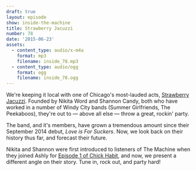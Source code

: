 ```yaml
---
draft: true
layout: episode
show: inside-the-machine
title: Strawberry Jacuzzi
number: 78
date: '2015-06-23'
assets:
  - content_type: audio/x-m4a
    format: mp3
    filename: inside_78.mp3
  - content_type: audio/ogg
    format: ogg
    filename: inside_78.ogg
---
```

We're keeping it local with one of Chicago's most-lauded acts, [Strawberry Jacuzzi](https://www.facebook.com/StrawberryJacuzziBand). Founded by Nikita Word and Shannon Candy, both who have worked in a number of Windy City bands (Summer Girlfriends, The Peekaboos), they're out to &mdash; above all else &mdash; throw a great, rockin' party.

The band, and it's members, have grown a tremendous amount since their September 2014 debut, *Love is For Suckers*. Now, we look back on their history thus far, and forecast their future.

Nikita and Shannon were first introduced to listeners of The Machine when they joined Ashly for [Episode 1 of Chick Habit](http://machine.fm/chickhabit/1), and now, we present a different angle on their story. Tune in, rock out, and party hard!
